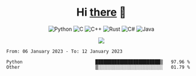 <h1 align="center">Hi <a href="https://glyb.github.io" target="_blank">there</a> 👋</h1>

<div align="center">
  
  ![Python](https://img.shields.io/badge/python-3670A0?style=for-the-badge&logo=python&logoColor=ffdd54)
  	![C](https://img.shields.io/badge/c-%2300599C.svg?style=for-the-badge&logo=c&logoColor=white)
  ![C++](https://img.shields.io/badge/c++-%2300599C.svg?style=for-the-badge&logo=c%2B%2B&logoColor=white)
  ![Rust](https://img.shields.io/badge/rust-%23000000.svg?style=for-the-badge&logo=rust&logoColor=white)
    ![C#](https://img.shields.io/badge/c%23-%23239120.svg?style=for-the-badge&logo=c-sharp&logoColor=white)
  	![Java](https://img.shields.io/badge/java-%23ED8B00.svg?style=for-the-badge&logo=java&logoColor=white)
 </div>
 
 <div align="center">
 <a href="www.linkedin.com/in/aleqodi"><img src="https://img.shields.io/badge/LinkedIn-0077B5?style=for-the-badge&logo=linkedin&logoColor=white"/></a>
</div>

 <!--START_SECTION:waka-->

```text
From: 06 January 2023 - To: 12 January 2023

Python                           ████████████████████████▒   97.96 %
Other                            ▒░░░░░░░░░░░░░░░░░░░░░░░░   01.79 %
```

<!--END_SECTION:waka-->





 
